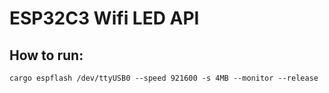 # ESP32C3 Wifi LED API


## How to run:
`cargo espflash /dev/ttyUSB0 --speed 921600 -s 4MB --monitor --release`
